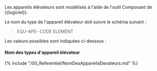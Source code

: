 Les appareils élévateurs sont modélisés à l'aide de l'outil Composant de {{logiciel}}.

Le nom du type de l'appareil élévateur doit suivre le schéma suivant :

> EQU-APE- CODE ELEMENT

Les valeurs possibles sont indiquées ci-dessous :

#### Nom des types d'appareil élévateur

{% include "/00_Referentiel/NomDesAppareilsElevateurs.md" %}